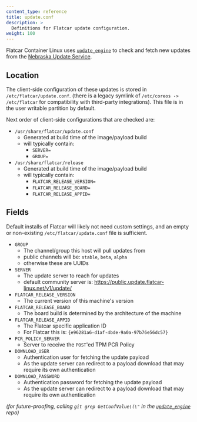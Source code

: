 ```yaml
---
content_type: reference
title: update.conf
description: >
  Definitions for Flatcar update configuration.
weight: 100
---
```


Flatcar Container Linux uses [`update_engine`][update_engine] to check and fetch new updates from the [Nebraska Update Service](https://github.com/kinvolk/nebraska).

## Location

The client-side configuration of these updates is stored in `/etc/flatcar/update.conf`.
(there is a legacy symlink of `/etc/coreos -> /etc/flatcar` for compatibility with third-party integrations).
This file is in the user writable partition by default.

Next order of client-side configurations that are checked are:

* `/usr/share/flatcar/update.conf`
  * Generated at build time of the image/payload build
  * will typically contain:
    * `SERVER=`
    * `GROUP=`
* `/usr/share/flatcar/release`
  * Generated at build time of the image/payload build
  * will typically contain:
    * `FLATCAR_RELEASE_VERSION=`
    * `FLATCAR_RELEASE_BOARD=`
    * `FLATCAR_RELEASE_APPID=`

## Fields

Default installs of Flatcar will likely not need custom settings, and an empty or non-existing `/etc/flatcar/update.conf` file is sufficient.

* `GROUP`
  * The channel/group this host will pull updates from
  * public channels will be: `stable`, `beta`, `alpha`
  * otherwise these are UUIDs
* `SERVER`
  * The update server to reach for updates
  * default community server is: https://public.update.flatcar-linux.net/v1/update/
* `FLATCAR_RELEASE_VERSION`
  * The current version of this machine's version
* `FLATCAR_RELEASE_BOARD`
  * The board build is determined by the architecture of the machine
* `FLATCAR_RELEASE_APPID`
  * The Flatcar specific application ID
  * For Flatcar this is: `{e96281a6-d1af-4bde-9a0a-97b76e56dc57}`
* `PCR_POLICY_SERVER`
  * Server to receive the `POST`'ed TPM PCR Policy
* `DOWNLOAD_USER`
  * Authentication user for fetching the update payload
  * As the update server can redirect to a payload download that may require its own authentication
* `DOWNLOAD_PASSWORD`
  * Authentication password for fetching the update payload
  * As the update server can redirect to a payload download that may require its own authentication

_(for future-proofing, calling `git grep GetConfValue\(\"` in the [`update_engine`][update_engine] repo)_

[update_engine]: https://github.com/kinvolk/update_engine
